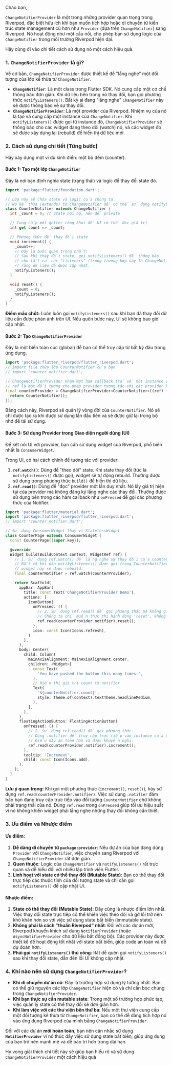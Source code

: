 Chào bạn,

`ChangeNotifierProvider` là một trong những provider quan trọng trong Riverpod, đặc biệt hữu ích khi bạn muốn tích hợp hoặc di chuyển từ kiến trúc state management cũ hơn như `Provider` (dựa trên `ChangeNotifier`) sang Riverpod. Nó hoạt động như một cầu nối, cho phép bạn sử dụng logic của `ChangeNotifier` trong môi trường Riverpod hiện đại.

Hãy cùng đi vào chi tiết cách sử dụng nó một cách hiệu quả.

### 1. `ChangeNotifierProvider` là gì?

Về cơ bản, `ChangeNotifierProvider` được thiết kế để "lắng nghe" một đối tượng của lớp kế thừa từ `ChangeNotifier`.

- **`ChangeNotifier`**: Là một class trong Flutter SDK. Nó cung cấp một cơ chế thông báo đơn giản. Khi dữ liệu bên trong nó thay đổi, bạn gọi phương thức `notifyListeners()`. Bất kỳ ai đang "lắng nghe" `ChangeNotifier` này sẽ được thông báo về sự thay đổi.
- **`ChangeNotifierProvider`**: Là một provider của Riverpod. Nhiệm vụ của nó là tạo và cung cấp một instance của `ChangeNotifier`. Khi `notifyListeners()` được gọi từ instance đó, `ChangeNotifierProvider` sẽ thông báo cho các widget đang theo dõi (watch) nó, và các widget đó sẽ được xây dựng lại (rebuild) để hiển thị dữ liệu mới.

### 2. Cách sử dụng chi tiết (Từng bước)

Hãy xây dựng một ví dụ kinh điển: một bộ đếm (counter).

#### Bước 1: Tạo một lớp `ChangeNotifier`

Đây là nơi bạn định nghĩa state (trạng thái) và logic để thay đổi state đó.

```dart
import 'package:flutter/foundation.dart';

// Lớp này sẽ chứa state và logic của chúng ta.
// Nó kế thừa (extends) từ ChangeNotifier để có thể sử dụng notifyListeners().
class CounterNotifier extends ChangeNotifier {
  int _count = 0; // State nội bộ, nên để private

  // Cung cấp một getter công khai để UI có thể đọc giá trị
  int get count => _count;

  // Phương thức để thay đổi state
  void increment() {
    _count++;
    // Đây là bước quan trọng nhất!
    // Sau khi thay đổi state, gọi notifyListeners() để thông báo
    // cho tất cả các "listeners" (trong trường hợp này là ChangeNotifierProvider)
    // rằng dữ liệu đã được cập nhật.
    notifyListeners();
  }

  void reset() {
    _count = 0;
    notifyListeners();
  }
}
```

**Điểm mấu chốt:** Luôn luôn gọi `notifyListeners()` sau khi bạn đã thay đổi dữ liệu cần được phản ánh trên UI. Nếu quên bước này, UI sẽ không bao giờ cập nhật.

#### Bước 2: Tạo `ChangeNotifierProvider`

Đây là một biến toàn cục (global) để bạn có thể truy cập từ bất kỳ đâu trong ứng dụng.

```dart
import 'package:flutter_riverpod/flutter_riverpod.dart';
// Import file chứa lớp CounterNotifier của bạn
// import 'counter_notifier.dart';

// ChangeNotifierProvider nhận một hàm callback trả về một instance của CounterNotifier.
// ref là một đối tượng cho phép provider tương tác với các provider khác (không cần dùng ở đây).
final counterProvider = ChangeNotifierProvider<CounterNotifier>((ref) {
  return CounterNotifier();
});
```

Bằng cách này, Riverpod sẽ quản lý vòng đời của `CounterNotifier`. Nó sẽ chỉ được tạo ra khi được sử dụng lần đầu tiên và sẽ được giữ lại trong bộ nhớ để tái sử dụng.

#### Bước 3: Sử dụng Provider trong Giao diện người dùng (UI)

Để kết nối UI với provider, bạn cần sử dụng widget của Riverpod, phổ biến nhất là `ConsumerWidget`.

Trong UI, có hai cách chính để tương tác với provider:

1.  **`ref.watch()`**: Dùng để "theo dõi" state. Khi state thay đổi (tức là `notifyListeners()` được gọi), widget sẽ tự động rebuild. Thường được sử dụng trong phương thức `build()` để hiển thị dữ liệu.
2.  **`ref.read()`**: Dùng để "đọc" provider một lần duy nhất. Nó lấy giá trị hiện tại của provider mà không đăng ký lắng nghe các thay đổi. Thường được sử dụng bên trong các hàm callback như `onPressed` để gọi các phương thức của Notifier.

```dart
import 'package:flutter/material.dart';
import 'package:flutter_riverpod/flutter_riverpod.dart';
// import 'counter_notifier.dart';

// Sử dụng ConsumerWidget thay vì StatelessWidget
class CounterPage extends ConsumerWidget {
  const CounterPage({super.key});

  @override
  Widget build(BuildContext context, WidgetRef ref) {
    // 1. Sử dụng ref.watch() để lắng nghe sự thay đổi của counterProvider.
    // Bất cứ khi nào notifyListeners() được gọi trong CounterNotifier,
    // widget này sẽ được rebuild.
    final counterNotifier = ref.watch(counterProvider);

    return Scaffold(
      appBar: AppBar(
        title: const Text('ChangeNotifierProvider Demo'),
        actions: [
          IconButton(
            onPressed: () {
              // 2. Sử dụng ref.read() để gọi phương thức mà không gây rebuild.
              // Chúng ta chỉ muốn thực thi hành động 'reset', không cần lắng nghe.
              ref.read(counterProvider.notifier).reset();
            },
            icon: const Icon(Icons.refresh),
          )
        ],
      ),
      body: Center(
        child: Column(
          mainAxisAlignment: MainAxisAlignment.center,
          children: <Widget>[
            const Text(
              'You have pushed the button this many times:',
            ),
            // Hiển thị giá trị count từ notifier
            Text(
              '${counterNotifier.count}',
              style: Theme.of(context).textTheme.headlineMedium,
            ),
          ],
        ),
      ),
      floatingActionButton: FloatingActionButton(
        onPressed: () {
          // 2. Sử dụng ref.read() để gọi phương thức.
          // Dùng .notifier để truy cập trực tiếp vào instance của CounterNotifier.
          // Điều này an toàn hơn và được khuyến nghị.
          ref.read(counterProvider.notifier).increment();
        },
        tooltip: 'Increment',
        child: const Icon(Icons.add),
      ),
    );
  }
}
```

**Lưu ý quan trọng:** Khi gọi một phương thức (`increment()`, `reset()`), hãy sử dụng `ref.read(counterProvider.notifier)`. Việc sử dụng `.notifier` đảm bảo bạn đang truy cập trực tiếp vào đối tượng `CounterNotifier` chứ không phải trạng thái của nó. Dùng `ref.read` trong `onPressed` giúp tối ưu hiệu suất vì nó không khiến widget phải lắng nghe những thay đổi không cần thiết.

### 3. Ưu điểm và Nhược điểm

#### Ưu điểm:

1.  **Dễ dàng di chuyển từ `package:provider`**: Nếu dự án của bạn đang dùng `Provider` với `ChangeNotifier`, việc chuyển sang Riverpod với `ChangeNotifierProvider` rất đơn giản.
2.  **Quen thuộc**: Logic của `ChangeNotifier` và `notifyListeners()` rất trực quan và dễ hiểu đối với nhiều lập trình viên Flutter.
3.  **Linh hoạt với state có thể thay đổi (Mutable State)**: Bạn có thể thay đổi trực tiếp các thuộc tính của đối tượng state và chỉ cần gọi `notifyListeners()` để cập nhật UI.

#### Nhược điểm:

1.  **State có thể thay đổi (Mutable State)**: Đây cũng là nhược điểm lớn nhất. Việc thay đổi state trực tiếp có thể khiến việc theo dõi và gỡ lỗi trở nên khó khăn hơn so với việc sử dụng state bất biến (immutable state).
2.  **Không phải là cách "thuần Riverpod" nhất**: Đối với các dự án mới, Riverpod khuyến khích sử dụng `NotifierProvider` (hoặc `AsyncNotifierProvider` cho dữ liệu bất đồng bộ). Các provider này được thiết kế để hoạt động tốt nhất với state bất biến, giúp code an toàn và dễ dự đoán hơn.
3.  **Phải gọi `notifyListeners()` thủ công**: Rất dễ quên gọi `notifyListeners()` sau khi thay đổi state, dẫn đến lỗi UI không cập nhật.

### 4. Khi nào nên sử dụng `ChangeNotifierProvider`?

- **Khi di chuyển dự án cũ**: Đây là trường hợp sử dụng lý tưởng nhất. Bạn có thể giữ nguyên các lớp `ChangeNotifier` hiện có và chỉ cần bọc chúng trong `ChangeNotifierProvider`.
- **Khi bạn thực sự cần mutable state**: Trong một số trường hợp phức tạp, việc quản lý state có thể thay đổi sẽ đơn giản hơn.
- **Khi làm việc với các thư viện bên thứ ba**: Nếu một thư viện cung cấp một đối tượng kế thừa từ `ChangeNotifier`, bạn có thể dễ dàng tích hợp nó vào ứng dụng Riverpod của mình bằng `ChangeNotifierProvider`.

Đối với các dự án **mới hoàn toàn**, bạn nên cân nhắc sử dụng **`NotifierProvider`** vì nó thúc đẩy việc sử dụng state bất biến, giúp ứng dụng của bạn trở nên mạnh mẽ và dễ bảo trì hơn trong dài hạn.

Hy vọng giải thích chi tiết này sẽ giúp bạn hiểu rõ và sử dụng `ChangeNotifierProvider` một cách hiệu quả
